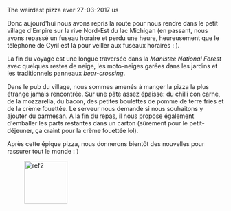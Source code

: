 The weirdest pizza ever
27-03-2017
us

Donc aujourd'hui nous avons repris la route pour nous rendre dans le petit village d'Empire sur la rive Nord-Est du lac Michigan (en passant, nous avons repassé un fuseau horaire et perdu une heure, heureusement que le téléphone de Cyril est là pour veiller aux fuseaux horaires : ).

La fin du voyage est une longue traversée dans la *Manistee National Forest* avec quelques restes de neige, les moto-neiges garées dans les jardins et les traditionnels panneaux *bear-crossing*.

Dans le pub du village, nous sommes amenés à manger la pizza la plus étrange jamais rencontrée. Sur une pâte assez épaisse: du chilli con carne, de la mozzarella, du bacon, des petites boulettes de pomme de terre fries et de la crème fouettée. Le serveur nous demande si nous souhaitons y ajouter du parmesan. A la fin du repas, il nous propose également d'emballer les parts restantes dans un carton (sûrement pour le petit-déjeuner, ça craint pour la crème fouettée lol).

Après cette épique pizza, nous donnerons bientôt des nouvelles pour rassurer tout le monde : )

<figure>
  <img src='{{ imgThumb "1.jpg"}}' data-image-opened='{{img "1.jpg" }}' class="image" alt="ref2" style="width:100px"/>
</figure>
